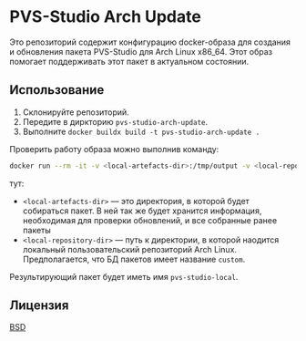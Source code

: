 # PVS-Studio Arch Update

Это репозиторий содержит конфигурацию docker-образа для создания и
обновления пакета PVS-Studio для Arch Linux x86_64.
Этот образ помогает поддерживать этот пакет в актуальном состоянии.

## Использование

1.  Склонируйте репозиторий.
2.  Передите в диркторию `pvs-studio-arch-update`.
3.  Выполните `docker buildx build -t pvs-studio-arch-update .`

Проверить работу образа можно выполнив команду:

```bash
docker run --rm -it -v <local-artefacts-dir>:/tmp/output -v <local-repository-dir>:/tmp/repo pvs-studio-arch-update:latest
```

тут:

- `<local-artefacts-dir>` — это директория, в которой будет собираться пакет.
    В ней так же будет хранится информация, необходимая для проверки обновлений,
    и все собранные ранее пакеты
- `<local-repository-dir>` — путь к директории, в которой наодится локальный
    пользовательский репозиторий Arch Linux. Предполагается, что БД пакетов
    имеет название `custom`.

Результирующий пакет будет иметь имя `pvs-studio-local`.

## Лицензия

[BSD](LICENCE)
